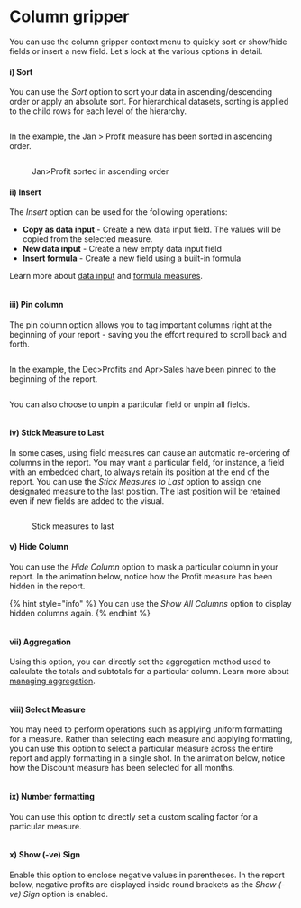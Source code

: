 # Column gripper

You can use the column gripper context menu to quickly sort or show/hide fields or insert a new field. Let's look at the various options in detail.

#### i) Sort

You can use the _Sort_ option to sort your data in ascending/descending order or apply an absolute sort.  For hierarchical datasets, sorting is applied to the child rows for each level of the hierarchy.

<figure><img src="../../../../.gitbook/assets/image (27) (4).png" alt=""><figcaption></figcaption></figure>

In the example, the Jan > Profit measure has been sorted in ascending order.

<figure><img src="../../../../.gitbook/assets/image (28) (4).png" alt=""><figcaption><p>Jan>Profit sorted in ascending order</p></figcaption></figure>

#### ii) Insert

The _Insert_ option can be used for the following operations:

* **Copy as data input** - Create a new data input field. The values will be copied from the selected measure.
* **New data input** - Create a new empty data input field
* **Insert formula** - Create a new field using a built-in formula

Learn more about [data input](../../../4.-adding-business-logic-and-formulae/insert-manual-input-rows.md) and [formula measures](../../../4.-adding-business-logic-and-formulae/insert-calculated-columns.md).

<figure><img src="../../../../.gitbook/assets/image (29) (2).png" alt=""><figcaption></figcaption></figure>

#### iii) Pin column

The pin column option allows you to tag important columns right at the beginning of your report - saving you the effort required to scroll back and forth.

<figure><img src="../../../../.gitbook/assets/image (31) (3).png" alt=""><figcaption></figcaption></figure>

In the example, the Dec>Profits and Apr>Sales have been pinned to the beginning of the report.

<figure><img src="../../../../.gitbook/assets/image (32) (2).png" alt=""><figcaption></figcaption></figure>

You can also choose to unpin a particular field or unpin all fields.

<figure><img src="../../../../.gitbook/assets/image (33) (2).png" alt=""><figcaption></figcaption></figure>

#### iv) Stick Measure to Last

In some cases, using field measures can cause an automatic re-ordering of columns in the report. You may want a particular field, for instance, a field with an embedded chart,  to always retain its position at the end of the report. You can use the _Stick Measures to Last_ option to assign one designated measure to the last position. The last position will be retained even if new fields are added to the visual.

<figure><img src="../../../../.gitbook/assets/image (41) (2).png" alt=""><figcaption><p>Stick measures to last</p></figcaption></figure>

#### v) Hide Column

You can use the _Hide Column_ option to mask a particular column in your report. In the animation below, notice how the Profit measure has been hidden in the report.&#x20;

{% hint style="info" %}
You can use the _Show All Columns_ option to display hidden columns again.
{% endhint %}

<figure><img src="../../../../.gitbook/assets/Hidecolumn.gif" alt=""><figcaption></figcaption></figure>

#### vii) Aggregation

Using this option, you can directly set the aggregation method used to calculate the totals and subtotals for a particular column. Learn more about [managing aggregation](../../../../advanced-topics/manage-aggregations.md).

<figure><img src="../../../../.gitbook/assets/image (46) (3).png" alt=""><figcaption></figcaption></figure>

#### viii) Select Measure

You may need to perform operations such as applying uniform formatting for a measure. Rather than selecting each measure and applying formatting, you can use this option to select a particular measure across the entire report and apply formatting in a single shot. In the animation below, notice how the Discount measure has been selected for all months.

<figure><img src="../../../../.gitbook/assets/selectmeasure (2).gif" alt=""><figcaption></figcaption></figure>

#### ix) Number formatting

You can use this option to directly set a custom scaling factor for a particular measure.

<figure><img src="../../../../.gitbook/assets/image (49) (2).png" alt=""><figcaption></figcaption></figure>

#### x) Show (-ve) Sign

Enable this option to enclose negative values in parentheses. In the report below, negative profits are displayed inside round brackets as the _Show (-ve) Sign_ option is enabled.

<figure><img src="../../../../.gitbook/assets/image (50) (2).png" alt=""><figcaption></figcaption></figure>
